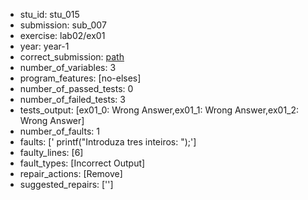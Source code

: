 - stu_id: stu_015	       
- submission: sub_007
- exercise: lab02/ex01
- year: year-1
- correct_submission: [path](https://github.com/pmorvalho/C-Pack-IPAs/blob/main/correct_submissions/year-1/lab02/ex01/ex01-stu_015-sub_009)
- number_of_variables: 3
- program_features: [no-elses] 
- number_of_passed_tests: 0
- number_of_failed_tests: 3
- tests_output: [ex01_0: Wrong Answer,ex01_1: Wrong Answer,ex01_2: Wrong Answer]
- number_of_faults: 1
- faults: [' printf("Introduza tres inteiros: ");']
- faulty_lines: [6]
- fault_types: [Incorrect Output]
- repair_actions: [Remove] 
- suggested_repairs: ['']
